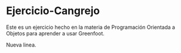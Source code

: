 # Ejercicio-Cangrejo
Este es un ejercicio hecho en la materia de Programación Orientada a Objetos para aprender a usar Greenfoot.

Nueva linea.
